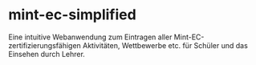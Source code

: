 # mint-ec-simplified

Eine intuitive Webanwendung zum Eintragen aller Mint-EC-zertifizierungsfähigen
Aktivitäten, Wettbewerbe etc. für Schüler und das Einsehen durch Lehrer.


